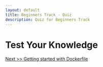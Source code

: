 ```yaml
---
layout: default
title: Beginners Track - Quiz
description: Quiz for Beginners Track
---
```


# Test Your Knowledge



[Next >> Getting started with Dockerfile](../dockerfile/what-is-dockerfile/README.md)

